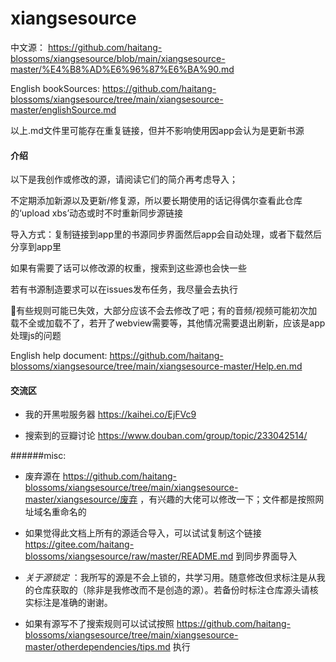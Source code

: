 # xiangsesource

中文源： https://github.com/haitang-blossoms/xiangsesource/blob/main/xiangsesource-master/%E4%B8%AD%E6%96%87%E6%BA%90.md

English bookSources: https://github.com/haitang-blossoms/xiangsesource/tree/main/xiangsesource-master/englishSource.md

以上.md文件里可能存在重复链接，但并不影响使用因app会认为是更新书源

#### 介绍
以下是我创作或修改的源，请阅读它们的简介再考虑导入；

不定期添加新源以及更新/修复源，所以要长期使用的话记得偶尔查看此仓库的‘upload xbs’动态或时不时重新同步源链接

导入方式：复制链接到app里的书源同步界面然后app会自动处理，或者下载然后分享到app里

如果有需要了话可以修改源的权重，搜索到这些源也会快一些

若有书源制造要求可以在issues发布任务，我尽量会去执行

🗿有些规则可能已失效，大部分应该不会去修改了吧；有的音频/视频可能初次加载不全或加载不了，若开了webview需要等，其他情况需要退出刷新，应该是app处理js的问题

English help document: https://github.com/haitang-blossoms/xiangsesource/tree/main/xiangsesource-master/Help.en.md

#### 交流区

- 我的开黑啦服务器 https://kaihei.co/EjFVc9

- 搜索到的豆瓣讨论 https://www.douban.com/group/topic/233042514/

######misc:

- 废弃源在 https://github.com/haitang-blossoms/xiangsesource/tree/main/xiangsesource-master/xiangsesource/废弃 ，有兴趣的大佬可以修改一下；文件都是按照网址域名重命名的

- 如果觉得此文档上所有的源适合导入，可以试试复制这个链接 https://gitee.com/haitang-blossoms/xiangsesource/raw/master/README.md 到同步界面导入

- _关于源锁定_ ：我所写的源是不会上锁的，共学习用。随意修改但求标注是从我的仓库获取的（除非是我修改而不是创造的源）。若备份时标注仓库源头请核实标注是准确的谢谢。
- 如果有源写不了搜索规则可以试试按照 https://github.com/haitang-blossoms/xiangsesource/tree/main/xiangsesource-master/otherdependencies/tips.md 执行

